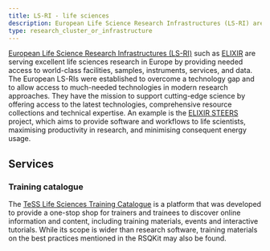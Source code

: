 ```yaml
---
title: LS-RI - life sciences
description: European Life Science Research Infrastructures (LS-RI) are serving excellent science in Europe by providing access to world-class facilities, samples, instruments, services and data
type: research_cluster_or_infrastructure
---
```


[European Life Science Research Infrastructures (LS-RI)](https://lifescience-ri.eu/home.html) such as [ELIXIR](https://elixir-europe.org/) are serving excellent life sciences research in Europe by providing needed access to 
world-class facilities, samples, instruments, services, and data. The European LS-RIs were established to overcome a technology gap and to allow access 
to much-needed technologies in modern research approaches. They have the mission to support cutting-edge science by offering access to the latest technologies, comprehensive resource collections and technical expertise. An example is the [ELIXIR STEERS](https://elixir-europe.org/about-us/how-funded/eu-projects/steers) project, which aims to provide software and workflows to life scientists, maximising productivity in research, and minimising consequent energy usage.

## Services

### Training catalogue
The [TeSS Life Sciences Training Catalogue](https://tess.elixir-europe.org/) is a platform that was developed to provide a one-stop shop for trainers and trainees to discover online information and content, including training materials, events and interactive tutorials. While its scope is wider than research software, training materials on the best practices mentioned in the RSQKit may also be found.